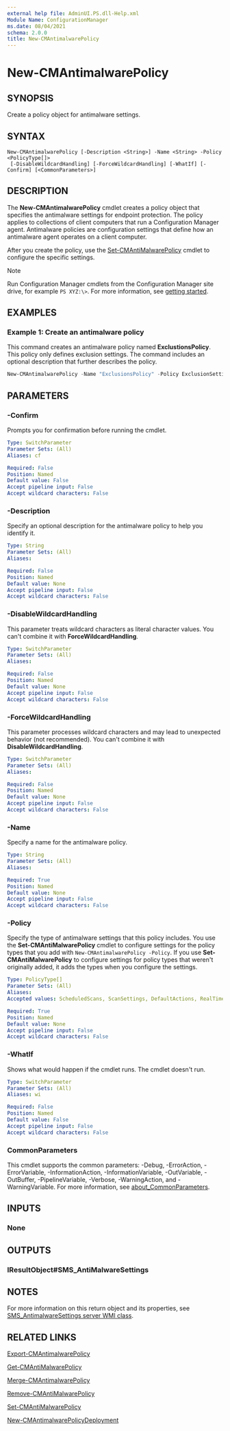 ```yaml
---
external help file: AdminUI.PS.dll-Help.xml
Module Name: ConfigurationManager
ms.date: 08/04/2021
schema: 2.0.0
title: New-CMAntimalwarePolicy
---
```


# New-CMAntimalwarePolicy

## SYNOPSIS

Create a policy object for antimalware settings.

## SYNTAX

```
New-CMAntimalwarePolicy [-Description <String>] -Name <String> -Policy <PolicyType[]>
 [-DisableWildcardHandling] [-ForceWildcardHandling] [-WhatIf] [-Confirm] [<CommonParameters>]
```

## DESCRIPTION

The **New-CMAntimalwarePolicy** cmdlet creates a policy object that specifies the antimalware settings for endpoint protection. The policy applies to collections of client computers that run a Configuration Manager agent.
Antimalware policies are configuration settings that define how an antimalware agent operates on a client computer.

After you create the policy, use the [Set-CMAntiMalwarePolicy](Set-CMAntiMalwarePolicy.md) cmdlet to configure the specific settings.

> [!NOTE]
> Run Configuration Manager cmdlets from the Configuration Manager site drive, for example `PS XYZ:\>`. For more information, see [getting started](/powershell/sccm/overview).

## EXAMPLES

### Example 1: Create an antimalware policy

This command creates an antimalware policy named **ExclustionsPolicy**.
This policy only defines exclusion settings.
The command includes an optional description that further describes the policy.

```powershell
New-CMAntimalwarePolicy -Name "ExclusionsPolicy" -Policy ExclusionSettings -Description "Policy defining exclusions."
```

## PARAMETERS

### -Confirm
Prompts you for confirmation before running the cmdlet.

```yaml
Type: SwitchParameter
Parameter Sets: (All)
Aliases: cf

Required: False
Position: Named
Default value: False
Accept pipeline input: False
Accept wildcard characters: False
```

### -Description

Specify an optional description for the antimalware policy to help you identify it.

```yaml
Type: String
Parameter Sets: (All)
Aliases:

Required: False
Position: Named
Default value: None
Accept pipeline input: False
Accept wildcard characters: False
```

### -DisableWildcardHandling

This parameter treats wildcard characters as literal character values. You can't combine it with **ForceWildcardHandling**.

```yaml
Type: SwitchParameter
Parameter Sets: (All)
Aliases:

Required: False
Position: Named
Default value: None
Accept pipeline input: False
Accept wildcard characters: False
```

### -ForceWildcardHandling

This parameter processes wildcard characters and may lead to unexpected behavior (not recommended). You can't combine it with **DisableWildcardHandling**.

```yaml
Type: SwitchParameter
Parameter Sets: (All)
Aliases:

Required: False
Position: Named
Default value: None
Accept pipeline input: False
Accept wildcard characters: False
```

### -Name

Specify a name for the antimalware policy.

```yaml
Type: String
Parameter Sets: (All)
Aliases:

Required: True
Position: Named
Default value: None
Accept pipeline input: False
Accept wildcard characters: False
```

### -Policy

Specify the type of antimalware settings that this policy includes. You use the **Set-CMAntiMalwarePolicy** cmdlet to configure settings for the policy types that you add with `New-CMAntimalwarePolicy -Policy`. If you use **Set-CMAntiMalwarePolicy** to configure settings for policy types that weren't originally added, it adds the types when you configure the settings.

```yaml
Type: PolicyType[]
Parameter Sets: (All)
Aliases:
Accepted values: ScheduledScans, ScanSettings, DefaultActions, RealTimeProtection, ExclusionSettings, Advanced, ThreatOverrides, MicrosoftActiveProtectionService, DefinitionUpdates

Required: True
Position: Named
Default value: None
Accept pipeline input: False
Accept wildcard characters: False
```

### -WhatIf

Shows what would happen if the cmdlet runs. The cmdlet doesn't run.

```yaml
Type: SwitchParameter
Parameter Sets: (All)
Aliases: wi

Required: False
Position: Named
Default value: False
Accept pipeline input: False
Accept wildcard characters: False
```

### CommonParameters
This cmdlet supports the common parameters: -Debug, -ErrorAction, -ErrorVariable, -InformationAction, -InformationVariable, -OutVariable, -OutBuffer, -PipelineVariable, -Verbose, -WarningAction, and -WarningVariable. For more information, see [about_CommonParameters](http://go.microsoft.com/fwlink/?LinkID=113216).

## INPUTS

### None
## OUTPUTS

### IResultObject#SMS_AntiMalwareSettings
## NOTES

For more information on this return object and its properties, see [SMS_AntimalwareSettings server WMI class](/mem/configmgr/develop/reference/core/clients/config/sms_antimalwaresettings-server-wmi-class).

## RELATED LINKS

[Export-CMAntimalwarePolicy](Export-CMAntimalwarePolicy.md)

[Get-CMAntiMalwarePolicy](Get-CMAntiMalwarePolicy.md)

[Merge-CMAntimalwarePolicy](Merge-CMAntimalwarePolicy.md)

[Remove-CMAntiMalwarePolicy](Remove-CMAntiMalwarePolicy.md)

[Set-CMAntiMalwarePolicy](Set-CMAntiMalwarePolicy.md)

[New-CMAntimalwarePolicyDeployment](New-CMAntimalwarePolicyDeployment.md)
